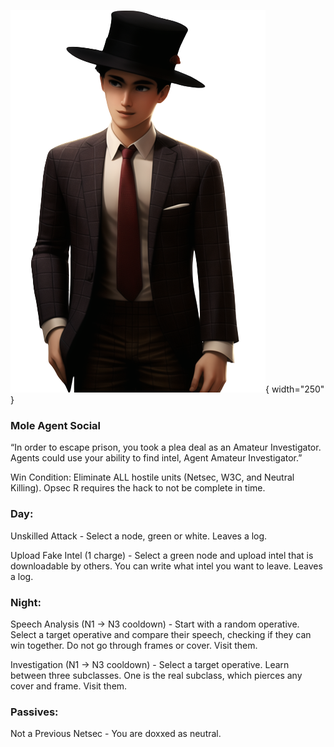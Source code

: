 ![agentamateurinvestigator.png](Images/agentamateurinvestigator.png){ width="250" }

### **Mole Agent Social**

“In order to escape prison, you took a plea deal as an Amateur Investigator. Agents could use your ability to find intel, Agent Amateur Investigator.”

Win Condition: Eliminate ALL hostile units (Netsec, W3C, and Neutral Killing). Opsec R requires the hack to not be complete in time.

### **Day:**

Unskilled Attack - Select a node, green or white. Leaves a log.

Upload Fake Intel (1 charge) - Select a green node and upload intel that is downloadable by others. You can write what intel you want to leave. Leaves a log.

### **Night:**

Speech Analysis (N1 -> N3 cooldown) - Start with a random operative. Select a target operative and compare their speech, checking if they can win together. Do not go through frames or cover. Visit them.

Investigation (N1 -> N3 cooldown) - Select a target operative. Learn between three subclasses. One is the real subclass, which pierces any cover and frame. Visit them.

### **Passives:**

Not a Previous Netsec - You are doxxed as neutral.